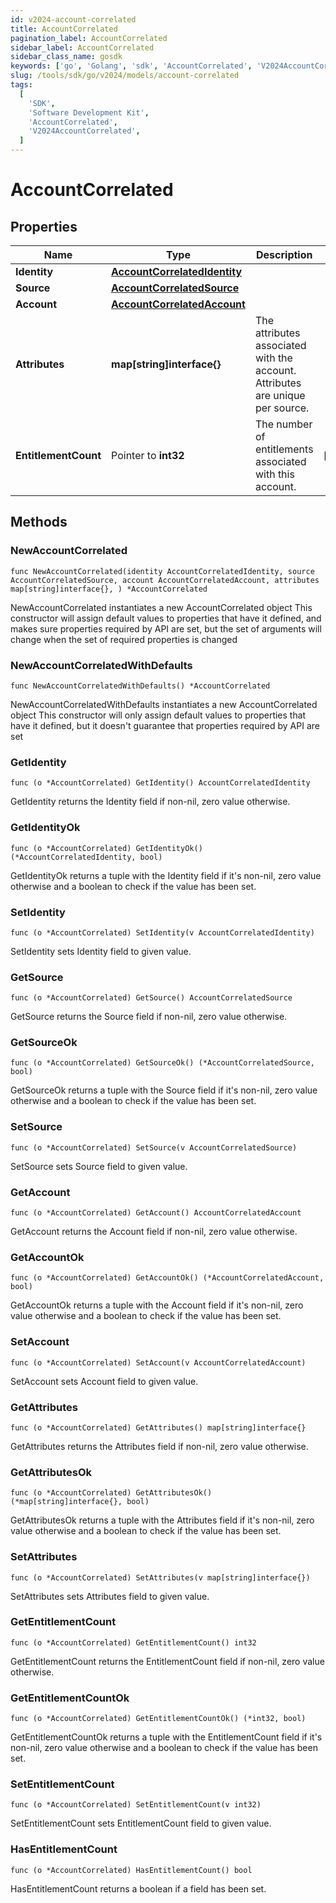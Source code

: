 ```yaml
---
id: v2024-account-correlated
title: AccountCorrelated
pagination_label: AccountCorrelated
sidebar_label: AccountCorrelated
sidebar_class_name: gosdk
keywords: ['go', 'Golang', 'sdk', 'AccountCorrelated', 'V2024AccountCorrelated']
slug: /tools/sdk/go/v2024/models/account-correlated
tags:
  [
    'SDK',
    'Software Development Kit',
    'AccountCorrelated',
    'V2024AccountCorrelated',
  ]
---
```


# AccountCorrelated

## Properties

| Name | Type | Description | Notes |
| --- | --- | --- | --- |
| **Identity** | [**AccountCorrelatedIdentity**](account-correlated-identity) |  |
| **Source** | [**AccountCorrelatedSource**](account-correlated-source) |  |
| **Account** | [**AccountCorrelatedAccount**](account-correlated-account) |  |
| **Attributes** | **map[string]interface{}** | The attributes associated with the account. Attributes are unique per source. |
| **EntitlementCount** | Pointer to **int32** | The number of entitlements associated with this account. | [optional] |

## Methods

### NewAccountCorrelated

`func NewAccountCorrelated(identity AccountCorrelatedIdentity, source AccountCorrelatedSource, account AccountCorrelatedAccount, attributes map[string]interface{}, ) *AccountCorrelated`

NewAccountCorrelated instantiates a new AccountCorrelated object This constructor will assign default values to properties that have it defined, and makes sure properties required by API are set, but the set of arguments will change when the set of required properties is changed

### NewAccountCorrelatedWithDefaults

`func NewAccountCorrelatedWithDefaults() *AccountCorrelated`

NewAccountCorrelatedWithDefaults instantiates a new AccountCorrelated object This constructor will only assign default values to properties that have it defined, but it doesn't guarantee that properties required by API are set

### GetIdentity

`func (o *AccountCorrelated) GetIdentity() AccountCorrelatedIdentity`

GetIdentity returns the Identity field if non-nil, zero value otherwise.

### GetIdentityOk

`func (o *AccountCorrelated) GetIdentityOk() (*AccountCorrelatedIdentity, bool)`

GetIdentityOk returns a tuple with the Identity field if it's non-nil, zero value otherwise and a boolean to check if the value has been set.

### SetIdentity

`func (o *AccountCorrelated) SetIdentity(v AccountCorrelatedIdentity)`

SetIdentity sets Identity field to given value.

### GetSource

`func (o *AccountCorrelated) GetSource() AccountCorrelatedSource`

GetSource returns the Source field if non-nil, zero value otherwise.

### GetSourceOk

`func (o *AccountCorrelated) GetSourceOk() (*AccountCorrelatedSource, bool)`

GetSourceOk returns a tuple with the Source field if it's non-nil, zero value otherwise and a boolean to check if the value has been set.

### SetSource

`func (o *AccountCorrelated) SetSource(v AccountCorrelatedSource)`

SetSource sets Source field to given value.

### GetAccount

`func (o *AccountCorrelated) GetAccount() AccountCorrelatedAccount`

GetAccount returns the Account field if non-nil, zero value otherwise.

### GetAccountOk

`func (o *AccountCorrelated) GetAccountOk() (*AccountCorrelatedAccount, bool)`

GetAccountOk returns a tuple with the Account field if it's non-nil, zero value otherwise and a boolean to check if the value has been set.

### SetAccount

`func (o *AccountCorrelated) SetAccount(v AccountCorrelatedAccount)`

SetAccount sets Account field to given value.

### GetAttributes

`func (o *AccountCorrelated) GetAttributes() map[string]interface{}`

GetAttributes returns the Attributes field if non-nil, zero value otherwise.

### GetAttributesOk

`func (o *AccountCorrelated) GetAttributesOk() (*map[string]interface{}, bool)`

GetAttributesOk returns a tuple with the Attributes field if it's non-nil, zero value otherwise and a boolean to check if the value has been set.

### SetAttributes

`func (o *AccountCorrelated) SetAttributes(v map[string]interface{})`

SetAttributes sets Attributes field to given value.

### GetEntitlementCount

`func (o *AccountCorrelated) GetEntitlementCount() int32`

GetEntitlementCount returns the EntitlementCount field if non-nil, zero value otherwise.

### GetEntitlementCountOk

`func (o *AccountCorrelated) GetEntitlementCountOk() (*int32, bool)`

GetEntitlementCountOk returns a tuple with the EntitlementCount field if it's non-nil, zero value otherwise and a boolean to check if the value has been set.

### SetEntitlementCount

`func (o *AccountCorrelated) SetEntitlementCount(v int32)`

SetEntitlementCount sets EntitlementCount field to given value.

### HasEntitlementCount

`func (o *AccountCorrelated) HasEntitlementCount() bool`

HasEntitlementCount returns a boolean if a field has been set.
